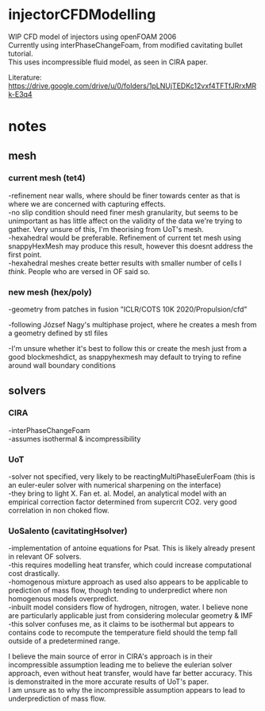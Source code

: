 # injectorCFDModelling
WIP CFD model of injectors using openFOAM 2006  
Currently using interPhaseChangeFoam, from modified cavitating bullet tutorial.  
This uses incompressible fluid model, as seen in CIRA paper.  

Literature:  
https://drive.google.com/drive/u/0/folders/1pLNUjTEDKc12vxf4TFTfJRrxMRk-E3q4  

<h1>notes</h1>
<h2>mesh</h2>
<h3>current mesh (tet4)</h3>
<p>-refinement near walls, where should be finer towards center as that is where we are concerned with capturing effects.  <br>
-no slip condition should need finer mesh granularity, but seems to be unimportant as has little affect on the validity of the data we're trying to gather. Very unsure of this, I'm theorising from UoT's mesh.  <br>
-hexahedral would be preferable. Refinement of current tet mesh using snappyHexMesh may produce this result, however this doesnt address the first point.  <br>
    -hexahedral meshes create better results with smaller number of cells I <em>think</em>. People who are versed in OF said so.<br></p>

<h3>new mesh (hex/poly)</h3>

<p>-geometry from patches in fusion "ICLR/COTS 10K 2020/Propulsion/cfd" <br>

-following József Nagy's multiphase project, where he creates a mesh from a geometry defined by stl files <br>

-I'm unsure whether it's best to follow this or create the mesh just from a good blockmeshdict, as snappyhexmesh may default to trying to refine around wall boundary conditions<br>

</p>


<h2>solvers</h2>  
<h3>CIRA</h3>  
<p>-interPhaseChangeFoam  <br>
-assumes isothermal & incompressibility  <br></p>

<h3>UoT</h3>  
<p>-solver not specified, very likely to be reactingMultiPhaseEulerFoam (this is an euler-euler solver with numerical sharpening on the interface)<br>
-they bring to light X. Fan et. al. Model, an analytical model with an empirical correction factor determined from supercrit CO2. very good correlation in non choked flow.  <br></p>

<h3>UoSalento (cavitatingHsolver)</h3>  
<p>-implementation of antoine equations for Psat. This is likely already present in relevant OF solvers.  <br>
-this requires modelling heat transfer, which could increase computational cost drastically.  <br>
-homogenous mixture approach as used also appears to be applicable to prediction of mass flow, though tending to underpredict where non homogenous models overpredict.<br>
-inbuilt model considers flow of hydrogen, nitrogen, water. I believe none are particularly applicable just from considering molecular geometry & IMF <br>
-this solver confuses me, as it claims to be isothermal but appears to contains code to recompute the temperature field should the temp fall outside of a predetermined range. <br>

I believe the main source of error in CIRA's approach is in their incompressible assumption leading me to believe the eulerian solver approach, even without heat transfer, would have far better accuracy. This is demonstraited in the more accurate results of UoT's paper. <br>
I am unsure as to why the incompressible assumption appears to lead to underprediction of mass flow. <br>
</p>
